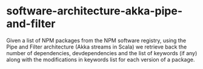 # software-architecture-akka-pipe-and-filter
 Given a list of NPM packages from the NPM software registry, using the Pipe and Filter architecture (Akka streams in Scala) we retrieve back the number of dependencies, devdependencies and the list of keywords (if any) along with the modifications in keywords list for each version of a package.
